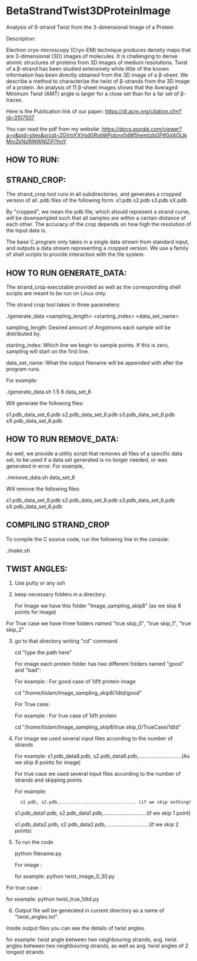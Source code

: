 # BetaStrandTwist3DProteinImage
Analysis of ß-strand Twist from the 3-dimensional Image of a Protein

Description: 

Electron cryo-microscopy (Cryo-EM) technique produces density maps that are 3-dimensional (3D) images of molecules. It is challenging to derive atomic structures of proteins from 3D images of medium resolutions. Twist of a β-strand has been studied extensively while little of the known information has been directly obtained from the 3D image of a β-sheet. We describe a method to characterize the twist of β-strands from the 3D image of a protein. An analysis of 11 β-sheet images shows that the Averaged Minimum Twist (AMT) angle is larger for a close set than for a far set of β-traces.

Here is the Publication link of our paper: https://dl.acm.org/citation.cfm?id=3107507

You can read the pdf from my website: https://docs.google.com/viewer?a=v&pid=sites&srcid=ZGVmYXVsdGRvbWFpbnx0dW5hemlzbGFtfGd4OjJkMmZkNzRlNWNlZjFlYmY


HOW TO RUN:
--------------------------------------------------------------------------------

STRAND_CROP:
--------------------------------------------------------------------------------
The strand_crop tool runs in all subdirectories, and generates a cropped version
of all .pdb files of the following form:
s1.pdb
s2.pdb
s3.pdb
sX.pdb

By "cropped", we mean the pdb file, which should represent a strand curve,
will be downsampled such that all samples are within a certain distance of each
other. The accuracy of the crop depends on how high the resolution of the input
data is.

The base C program only takes in a single data stream from standard input, and 
outputs a data stream representing a cropped version. We use a family of shell 
scripts to provide interaction with the file system.


HOW TO RUN GENERATE_DATA:
--------------------------------------------------------------------------------
The strand_crop executable provided as well as the corresponding shell scripts
are meant to be run on Linux only.

The strand crop tool takes in three parameters:

./generate_data <sampling_length> <starting_index> <data_set_name>


sampling_length: Desired amount of Angstroms each sample will be distributed by.

starting_index:  Which line we begin to sample points.  If this is zero, 
				     sampling will start on the first line.

data_set_name:   What the output filename will be appended with after the 
                     program runs.

For example:

./generate_data.sh 1.5 6 data_set_6

Will generate the following files:

s1.pdb_data_set_6.pdb
s2.pdb_data_set_6.pdb
s3.pdb_data_set_6.pdb
sX.pdb_data_set_6.pdb

HOW TO RUN REMOVE_DATA:
--------------------------------------------------------------------------------
As well, we provide a utility script that removes all files of a specific data
set, to be used if a data set generated is no longer needed, or was generated in
error.  For example,

./remove_data.sh data_set_6

Will remove the following files:

s1.pdb_data_set_6.pdb
s2.pdb_data_set_6.pdb
s3.pdb_data_set_6.pdb
sX.pdb_data_set_6.pdb

COMPILING STRAND_CROP
--------------------------------------------------------------------------------
To compile the C source code, run the following line in the console:

./make.sh


TWIST ANGLES:
--------------------------------------------------------------------------------
1) Use putty or any ssh 

2) keep necessary folders in a directory.

	For Image we have this folder "Image_sampling_skip8" (as we skip 8 points for image)
	
  For True case we have three folders named "true skip_0", "true skip_1", "true skip_2"

3) go to that directory writing "cd" command
   
    cd "type the path  here"
	
   For image each protein folder has two different folders named "good" and "bad":
   
   For example : For good case of 1d1t protein image
   
   cd "/home/tislam/Image_sampling_skip8/1dtd/good"
	
   
   For True case: 
  
   For example : For true case of 1d1t protein 
   
   cd "/home/tislam/Image_sampling_skip8/true skip_0/TrueCase/1dtd"

4) For image we used several input files according to the number of strands 

	For example: s1.pdb_data8.pdb, s2.pdb_data8.pdb,.............................(As we skip 8 points for image)
	
   For true case we used several input files according to the number of strands and skipping points 

	For example: 
  
         s1.pdb, s2.pdb,............................. (if we skip nothing)
	
	 s1.pdb_data1.pdb, s2.pdb_data1.pdb,.............................(if we skip 1 point)
	
	 s1.pdb_data2.pdb, s2.pdb_data2.pdb,.............................(if we skip 2 points)
   
5) To run the code 

	python filename.py
	
	For image :
	 
   for example: python twist_image_0_30.py 
	
  For true case :
	 
   for example: python twist_true_1dtd.py 

6) Output file will be generated in current directory as a name of "twist_angles.txt".

  Inside output files you can see the details of twist angles.
	
  for example: twist angle between two neighbouring strands, avg. twist angles between two neighbouring strands,
	as well as avg. twist angles of 2 longest strands
